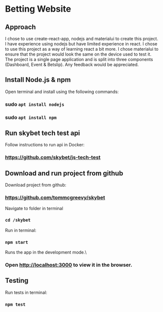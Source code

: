 # Betting Website
## Approach
I chose to use create-react-app, nodejs and materialui to create this project. I have experience using nodejs but have limited experience in react.
I chose to use this project as a way of learning react a bit more. I chose materialui to ensure that the project would look the same on the device used to test it.
The project is a single page application and is split into three components (Dashboard, Event & Betslip).
Any feedback would be appreciated.

## Install Node.js & npm
Open terminal and install using the following commands:

### sudo `apt install nodejs`
### sudo `apt install npm`

## Run skybet tech test api
Follow instructions to run api in Docker:
### https://github.com/skybet/js-tech-test

## Download and run project from github
Download project from github:
### https://github.com/tommcgreevy/skybet
Navigate to folder in terminal
### `cd /skybet`
Run in terminal:
### `npm start`
Runs the app in the development mode.\
### Open [http://localhost:3000](http://localhost:3000) to view it in the browser.

## Testing
Run tests in terminal:
### `npm test`